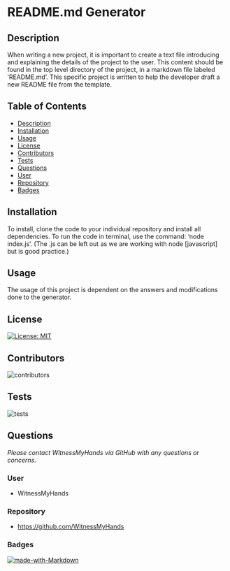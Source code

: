 
  # **README.md Generator**

  ## Description

  When writing a new project, it is important to create a text file introducing and explaining the details of the project to the user. This content should be found in the top level directory of the project, in a markdown file labeled ‘README.md’. This specific project is written to help the developer draft a new README file from the template.

  ## Table of Contents
  
  - [Description](#Description)
  - [Installation](#Installation)
  - [Usage](#Usage)
  - [License](#License)
  - [Contributors](#Contributors)
  - [Tests](#Tests)
  - [Questions](#Questions)
  - [User](#User)
  - [Repository](#Repository)
  - [Badges](#Badges)

  ## Installation

  To install, clone the code to your individual repository and install all dependencies. To run the code in terminal, use the command: ‘node index.js’. (The .js can be left out as we are working with node [javascript] but is good practice.)

  ## Usage

  The usage of this project is dependent on the answers and modifications done to the generator.
  
  ## License

  [![License: MIT](https://img.shields.io/badge/License-MIT-yellow.svg)](https://opensource.org/licenses/MIT)

  ## Contributors

  ![contributors](https://img.shields.io/badge/Contributors-Welcome-red)

  ## Tests

  ![tests](https://img.shields.io/badge/Testing-In%20Progress-darkgreen)

  ## Questions
  *Please contact WitnessMyHands via GitHub with any questions or concerns.*

  ### User
  - WitnessMyHands
  ### Repository
  - https://github.com/WitnessMyHands

  ### Badges

  [![made-with-Markdown](https://img.shields.io/badge/Made%20with-Markdown-1f425f.svg)](http://commonmark.org)
